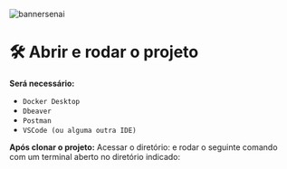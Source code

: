 ![bannersenai](https://user-images.githubusercontent.com/86209550/231044043-329bf2b9-ec39-4a12-a36c-fc4305f6dd61.png)

# 🛠️ Abrir e rodar o projeto

**Será necessário:**
- `Docker Desktop`
- `Dbeaver`
- `Postman`
- `VSCode (ou alguma outra IDE)`

**Após clonar o projeto:**
Acessar o diretório: 
e rodar o seguinte comando com um terminal aberto no diretório indicado: 
